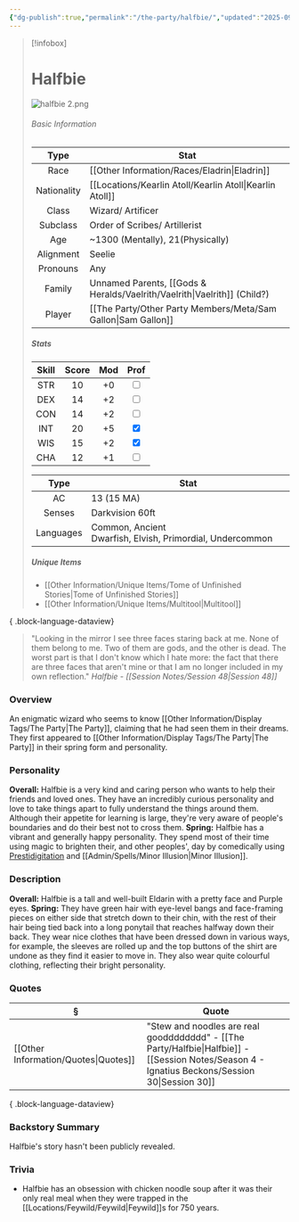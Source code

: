 ```yaml
---
{"dg-publish":true,"permalink":"/the-party/halfbie/","updated":"2025-09-20T17:34:26.037+01:00"}
---
```



> [!infobox]
> 
> # Halfbie
> ![halfbie 2.png](/img/user/Admin/Attachments/halfbie%202.png)
> ###### Basic Information
> 
>  Type | Stat |
> :----: | --- |
>  Race | [[Other Information/Races/Eladrin\|Eladrin]] |
>  Nationality | [[Locations/Kearlin Atoll/Kearlin Atoll\|Kearlin Atoll]] |
>  Class | Wizard/ Artificer |
>  Subclass | Order of Scribes/ Artillerist |
>  Age | ~1300 (Mentally), 21(Physically) |
>  Alignment | Seelie |
>  Pronouns | Any |
>  Family | Unnamed Parents, [[Gods & Heralds/Vaelrith/Vaelrith\|Vaelrith]] (Child?) |
>  Player | [[The Party/Other Party Members/Meta/Sam Gallon\|Sam Gallon]] |
>  ##### Stats
> Skill | Score | Mod | Prof |
> :---: | :---: | :---: | :---: |
>  STR | 10 | +0 | <input type="checkbox" unchecked> |
>  DEX | 14 | +2 |  <input type="checkbox" unchecked> |
>  CON | 14 | +2 | <input type="checkbox" unchecked> |
>  INT | 20 | +5 | <input type="checkbox" checked>|
>  WIS | 15 | +2 | <input type="checkbox" checked> |
>  CHA | 12 | +1 | <input type="checkbox" unchecked> |
>  
>Type | Stat |
>:---: | --- |
>AC | 13 (15 MA) |
>Senses | Darkvision 60ft |
>Languages | Common, Ancient Dwarfish, Elvish, Primordial, Undercommon|
>
>##### Unique Items 
> - [[Other Information/Unique Items/Tome of Unfinished Stories\|Tome of Unfinished Stories]]
> - [[Other Information/Unique Items/Multitool\|Multitool]]
> 
{ .block-language-dataview}

> "Looking in the mirror I see three faces staring back at me. None of them belong to me. Two of them are gods, and the other is dead. The worst part is that I don't know which I hate more: the fact that there are three faces that aren't mine or that I am no longer included in my own reflection." <cite>Halfbie - [[Session Notes/Session 48\|Session 48]]</cite>

### Overview
An enigmatic wizard who seems to know [[Other Information/Display Tags/The Party\|The Party]], claiming that he had seen them in their dreams. They first appeared to [[Other Information/Display Tags/The Party\|The Party]] in their spring form and personality. 

### Personality
**Overall:** Halfbie is a very kind and caring person who wants to help their friends and loved ones. They have an incredibly curious personality and love to take things apart to fully understand the things around them. Although their appetite for learning is large, they're very aware of people's boundaries and do their best not to cross them. 
**Spring:** Halfbie has a vibrant and generally happy personality. They spend most of their time using magic to brighten their, and other peoples', day by comedically using [Prestidigitation](https://www.dndbeyond.com/spells/2213-prestidigitation) and [[Admin/Spells/Minor Illusion\|Minor Illusion]].

### Description
**Overall:** Halfbie is a tall and well-built Eldarin with a pretty face and Purple eyes. 
**Spring:** They have green hair with eye-level bangs and face-framing pieces on either side that stretch down to their chin, with the rest of their hair being tied back into a long ponytail that reaches halfway down their back. They wear nice clothes that have been dressed down in various ways, for example, the sleeves are rolled up and the top buttons of the shirt are undone as they find it easier to move in. They also wear quite colourful clothing, reflecting their bright personality.

### Quotes
| §                                       | Quote                                                                  |
| --------------------------------------- | ---------------------------------------------------------------------- |
| [[Other Information/Quotes\|Quotes]] | "Stew and noodles are real goodddddddd" - [[The Party/Halfbie\|Halfbie]] - [[Session Notes/Season 4 - Ignatius Beckons/Session 30\|Session 30]] |

{ .block-language-dataview}

### Backstory Summary
Halfbie's story hasn't been publicly revealed.

### Trivia
- Halfbie has an obsession with chicken noodle soup after it was their only real meal when they were trapped in the [[Locations/Feywild/Feywild\|Feywild]]s for 750 years.